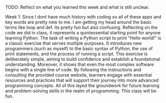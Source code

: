TODO: Reflect on what you learned this week and what is still unclear.

Week 1: Since I dont have much history with coding so all of these apps and key words are pretty new to me. I am getting my head around the basic terms like loop and def. Its pretty fun but also confusing. Reflecting on the code we did in class, it represents a quintessential starting point for anyone learning Python. The task of writing a Python script to print "Hello world!" is a classic exercise that serves multiple purposes. It introduces new programmers (such as myself) to the basic syntax of Python, the use of print statements, and the process of running a script. This exercise is deliberately simple, aiming to build confidence and establish a foundational understanding. Moreover, it shows that even the most complex software begins with a single line of code. By following the instructions and consulting the provided course website, learners engage with essential resources and practices that will support their journey into more advanced programming concepts. All of this layed the groundwork for future learning and problem-solving skills in the realm of programming. This class will be fun.
